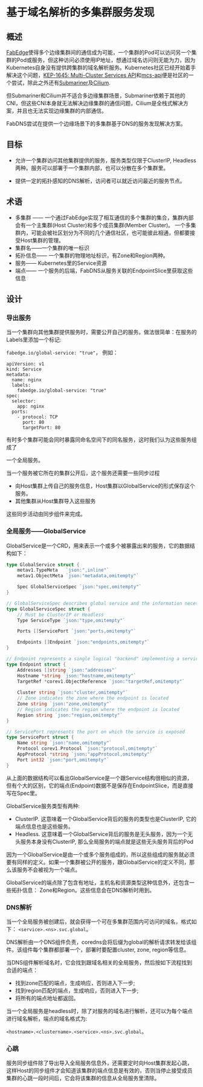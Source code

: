 # 基于域名解析的多集群服务发现

## 概述

[FabEdge](fabedge)使得多个边缘集群间的通信成为可能，一个集群的Pod可以访问另一个集群的Pod或服务，但这种访问必须使用IP地址，想通过域名访问则无能为力，因为Kubernetes自身没有提供跨集群的域名解析服务。Kubernetes社区已经开始着手解决这个问题，[KEP-1645: Multi-Cluster Services API](KEP-1645)和[mcs-api](mcs-api)便是社区的一个尝试，除此之外还有[Submariner](lighthouse)及[Cilium](cilium-service-discovery).

但Submariner和Cilium并不适合多边缘集群场景，Submariner依赖于其他的CNI，但这些CNI本身就无法解决边缘集群的通信问题，Cilium是全栈式解决方案，并且也无法实现边缘集群的内部通信。

FabDNS尝试在提供一个边缘场景下的多集群基于DNS的服务发现解决方案。



## 目标

* 允许一个集群访问其他集群提供的服务，服务类型仅限于ClusterIP, Headless两种。服务可以部署于一个集群内部，也可以分散在多个集群里。

* 提供一定的拓扑感知的DNS解析，访问者可以就近访问最近的服务节点。

  

## 术语

* 多集群 —— 一个通过FabEdge实现了相互通信的多个集群的集合，集群内部会有一个主集群(Host Cluster)和多个成员集群(Member Cluster)。 一个多集群内，可能会被社区划分为不同的几个通信社区，也可能彼此相通，但都要接受Host集群的管理。
* 集群名——一个集群的唯一标识
* 拓扑信息—— 一个集群的物理地址标识，有Zone和Region两种。
* 服务—— Kubernetes里的Service资源
* 端点—— 一个服务的后端，FabDNS从服务关联的EndpointSlice里获取这些信息

## 设计



### 导出服务

当一个集群向其他集群提供服务时，需要公开自己的服务。做法很简单：在服务的Labels里添加一个标记:

`fabedge.io/global-service: "true"`， 例如：

```
apiVersion: v1
kind: Service
metadata:
  name: nginx
  labels:
  	fabedge.io/global-service: "true"
spec:
  selector:
    app: nginx
  ports:
    - protocol: TCP
      port: 80
      targetPort: 80
```



有时多个集群可能会同时暴露同命名空间下的同名服务，这时我们认为这些服务组成了

一个全局服务。

当一个服务被它所在的集群公开后，这个服务还需要一些同步过程

* 向Host集群上传自己的服务信息，Host集群以GlobalService的形式保存这个服务。
* 其他集群从Host集群导入这些服务

这些同步活动由同步组件来完成。



### 全局服务——GlobalService

GlobalService是一个CRD，用来表示一个或多个被暴露出来的服务，它的数据结构如下：

```go
type GlobalService struct {
	metav1.TypeMeta   `json:",inline"`
	metav1.ObjectMeta `json:"metadata,omitempty"`

	Spec GlobalServiceSpec `json:"spec,omitempty"`
}

// GlobalServiceSpec describes global service and the information necessary to consume it.
type GlobalServiceSpec struct {
	// Must be ClusterIP or Headless
	Type ServiceType `json:"type,omitempty"`

	Ports []ServicePort `json:"ports,omitempty"`

	Endpoints []Endpoint `json:"endpoints,omitempty"`
}

// Endpoint represents a single logical "backend" implementing a service.
type Endpoint struct {
	Addresses []string `json:"addresses"`
    Hostname *string `json:"hostname,omitempty"`
	TargetRef *corev1.ObjectReference `json:"targetRef,omitempty"`
	
	Cluster string `json:"cluster,omitempty"`
	// Zone indicates the zone where the endpoint is located
	Zone string `json:"zone,omitempty"`
	// Region indicates the region where the endpoint is located
	Region string `json:"region,omitempty"`
}

// ServicePort represents the port on which the service is exposed
type ServicePort struct {
	Name string `json:"name,omitempty"`
	Protocol corev1.Protocol `json:"protocol,omitempty"`
	AppProtocol *string `json:"appProtocol,omitempty"`
	Port int32 `json:"port,omitempty"`
}
```

从上面的数据结构可以看出GlobalService是一个跟Service结构很相似的资源，但有个大的区别，它的端点(Endpoint)数据不是保存在EndpointSlice，而是直接写在Spec里。

GlobalService服务类型有两种:

* ClusterIP. 这意味着一个GlobalService背后的服务的类型也是ClusterIP, 它的端点信息也是这些服务。
* Headless. 这意味着一个GlobalService背后的服务是无头服务，因为一个无头服务本身没有ClusterIP, 那么全局服务的端点就是这些无头服务背后的Pod

因为一个GlobalService是由一个或多个服务组成的，所以这些组成的服务就必须要有同样的定义。如果一个集群被公开的服务，跟GlobalService的定义不同，那么该服务不会被视为一个端点。

GlobalService的端点除了包含有地址，主机名和资源类型这种信息外，还包含一些拓扑信息： Zone和Region。这些信息会在DNS解析时用到。



### DNS解析

当一个全局服务被创建后，就会获得一个可在多集群范围内可访问的域名，格式如下： `<service>.<ns>.svc.global`。

DNS解析由一个DNS组件负责，coredns会将后缀为global的解析请求转发给该组件。该组件每个集群都部署一个，部署时要配置cluster, zone, region等信息。

当DNS组件解析域名时，它会找到跟域名相关的全局服务，然后按如下流程找到合适的端点：

* 找到zone匹配的端点，生成响应，否则进入下一步;
* 找到region匹配的端点，生成响应，否则进入下一步;
* 将所有的端点地址都返回。



当一个全局服务是headless时，除了对服务的域名进行解析，还可以为每个端点进行域名解析，端点的域名格式为:

`<hostname>.<clustername>.<service>.<ns>.svc.global`。



### 心跳

服务同步组件除了导出导入全局服务信息外，还需要定时向Host集群发起心跳，这样Host的同步组件才会知道该集群的端点信息是有效的，否则当停止接受成员集群的心跳一段时间后，它会将该集群的信息从全局服务里清除。



[fabedge]: https://github.com/FabEdge/fabedge
[KEP-1645]: https://github.com/kubernetes/enhancements/tree/master/keps/sig-multicluster/1645-multi-cluster-services-api
[mcs-api]: https://github.com/kubernetes-sigs/mcs-api
[lighthouse]: https://submariner.io/getting-started/architecture/service-discovery/
[cilium-service-discovery]: https://submariner.io/getting-started/architecture/service-discovery/